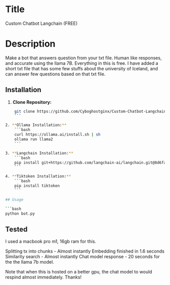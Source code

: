 # Title

Custom Chatbot Langchain (FREE)

# Description

Make a bot that answers question from your txt file. Human like responses, and accurate using the llama 7B. Everything in this is free.
I have added a short txt file that has some few stuffs about the university of Iceland, and can answer few questions based on that txt file.

## Installation
1. **Clone Repository:**
```bash
    git clone https://github.com/Cyboghostginx/Custom-Chatbot-Langchain-FREE-.git
    ```

2. **Ollama Installation:**
    ```bash
    curl https://ollama.ai/install.sh | sh
    ollama run llama2
    ```

3. **Langchain Installation:**
    ```bash
    pip install git+https://github.com/langchain-ai/langchain.git@8d6faf56657070137a16669bc2420a08a5ab7f24#subdirectory=libs/langchain
    ```

4. **Tiktoken Installation:**
    ```bash
    pip install tiktoken
    ```

## Usage

```bash
python bot.py
```

## Tested

I used a macbook pro m1, 16gb ram for this.

Splitting tx into chunks - Almost instantly
Embedding finished in 1.6 seconds
Similarity search - Almost instantly
Chat model response - 20 seconds for the the llama 7b model.

Note that when this is hosted on a better gpu, the chat model to would respind almost immediately.
Thanks!
